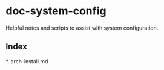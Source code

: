 # doc-system-config
Helpful notes and scripts to assist with system configuration.

## Index
*. arch-install.md
